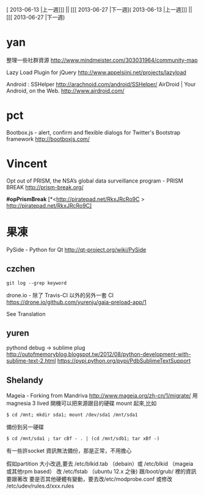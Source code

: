 [ 2013-06-13 |上一週]]] || [[[ 2013-06-27 |下一週]( 2013-06-13 |上一週]]] || [[[ 2013-06-27 |下一週)



# yan


整理一些社群資源
<http://www.mindmeister.com/303031964/community-map>

Lazy Load Plugin for jQuery
<http://www.appelsiini.net/projects/lazyload>

Android :
SSHelper
<http://arachnoid.com/android/SSHelper/>
AirDroid | Your Android, on the Web.
<http://www.airdroid.com/>


# pct


Bootbox.js - alert, confirm and flexible dialogs for Twitter's Bootstrap framework
<http://bootboxjs.com/>


# Vincent


Opt out of PRISM, the NSA’s global data surveillance program - PRISM BREAK
<http://prism-break.org/>

**#opPrismBreak** [*<<http://piratepad.net/RkxJRcRo9C>  >   http://piratepad.net/RkxJRcRo9C]

# 果凍

PySide - Python for Qt
<http://qt-project.org/wiki/PySide>

## czchen


```
git log --grep keyword
```


drone.io - 除了 Travis-CI 以外的另外一套 CI
<https://drone.io/github.com/yurenju/gaia-preload-app/1>


See Translation

## yuren


pythond debug -> sublime plug
<http://outofmemoryblog.blogspot.tw/2012/08/python-development-with-sublime-text-2.html>
<https://pypi.python.org/pypi/PdbSublimeTextSupport>


## Shelandy


Mageia - Forking from Mandriva
<http://www.mageia.org/zh-cn/1/migrate/>
用magnesia 3 lived 開機可以把來源跟目的硬碟 mount 起來,比如

```
$ cd /mnt; mkdir sda1; mount /dev/sda1 /mnt/sda1
```

備份到另一硬碟

```
$ cd /mnt/sda1 ; tar cBf - . | (cd /mnt/sdb1; tar xBf -)
```

有一些許socket 資訊無法備份，那是正常，不用擔心

假如partition 大小改過,要去 /etc/blkid.tab （debain）或 /etc/blkid （mageia 或其他rpm based）
改
/etc/fstab （ubuntu 12.x 之後)
跟/boot/grub/ 裡的資訊要跟著改
要是否其他硬體有變動，要去改/etc/modprobe.conf
或修改
/etc/udev/rules.d/xxx.rules